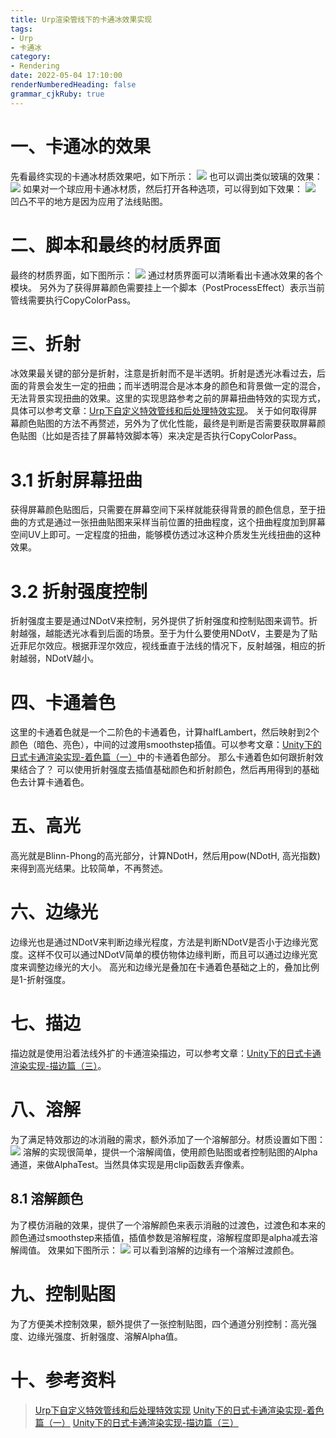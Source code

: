 ```yaml
---
title: Urp渲染管线下的卡通冰效果实现
tags: 
- Urp
- 卡通冰
category: 
- Rendering
date: 2022-05-04 17:10:00
renderNumberedHeading: false
grammar_cjkRuby: true
---
```


# 一、卡通冰的效果
先看最终实现的卡通冰材质效果吧，如下所示：
![](https://raw.githubusercontent.com/xpc-yx/markdown_img/master/小书匠/卡通冰.png)
也可以调出类似玻璃的效果：
![](https://raw.githubusercontent.com/xpc-yx/markdown_img/master/小书匠/卡通冰-玻璃.png)
如果对一个球应用卡通冰材质，然后打开各种选项，可以得到如下效果：
![](https://raw.githubusercontent.com/xpc-yx/markdown_img/master/小书匠/卡通冰-球.png)
凹凸不平的地方是因为应用了法线贴图。

# 二、脚本和最终的材质界面
最终的材质界面，如下图所示：
![](https://raw.githubusercontent.com/xpc-yx/markdown_img/master/小书匠/卡通冰材质.png)
通过材质界面可以清晰看出卡通冰效果的各个模块。
另外为了获得屏幕颜色需要挂上一个脚本（PostProcessEffect）表示当前管线需要执行CopyColorPass。

# 三、折射
冰效果最关键的部分是折射，注意是折射而不是半透明。折射是透光冰看过去，后面的背景会发生一定的扭曲；而半透明混合是冰本身的颜色和背景做一定的混合，无法背景实现扭曲的效果。这里的实现思路参考之前的屏幕扭曲特效的实现方式，具体可以参考文章：[Urp下自定义特效管线和后处理特效实现](https://xiaopengcheng.top/2021/10/22/Urp%E4%B8%8B%E8%87%AA%E5%AE%9A%E4%B9%89%E7%89%B9%E6%95%88%E7%AE%A1%E7%BA%BF%E5%92%8C%E5%90%8E%E5%A4%84%E7%90%86%E7%89%B9%E6%95%88%E5%AE%9E%E7%8E%B0/)。
关于如何取得屏幕颜色贴图的方法不再赘述，另外为了优化性能，最终是判断是否需要获取屏幕颜色贴图（比如是否挂了屏幕特效脚本等）来决定是否执行CopyColorPass。

# 3.1 折射屏幕扭曲
获得屏幕颜色贴图后，只需要在屏幕空间下采样就能获得背景的颜色信息，至于扭曲的方式是通过一张扭曲贴图来采样当前位置的扭曲程度，这个扭曲程度加到屏幕空间UV上即可。一定程度的扭曲，能够模仿透过冰这种介质发生光线扭曲的这种效果。

# 3.2 折射强度控制
折射强度主要是通过NDotV来控制，另外提供了折射强度和控制贴图来调节。折射越强，越能透光冰看到后面的场景。至于为什么要使用NDotV，主要是为了贴近菲尼尔效应。根据菲涅尔效应，视线垂直于法线的情况下，反射越强，相应的折射越弱，NDotV越小。

# 四、卡通着色
这里的卡通着色就是一个二阶色的卡通着色，计算halfLambert，然后映射到2个颜色（暗色、亮色），中间的过渡用smoothstep插值。可以参考文章：[Unity下的日式卡通渲染实现-着色篇（一）](https://xiaopengcheng.top/2022/01/22/Unity%E4%B8%8B%E7%9A%84%E6%97%A5%E5%BC%8F%E5%8D%A1%E9%80%9A%E6%B8%B2%E6%9F%93%E5%AE%9E%E7%8E%B0-%E7%9D%80%E8%89%B2%E7%AF%87%EF%BC%88%E4%B8%80%EF%BC%89/)中的卡通着色部分。
那么卡通着色如何跟折射效果结合了？
可以使用折射强度去插值基础颜色和折射颜色，然后再用得到的基础色去计算卡通着色。

# 五、高光
高光就是Blinn-Phong的高光部分，计算NDotH，然后用pow(NDotH, 高光指数)来得到高光结果。比较简单，不再赘述。

# 六、边缘光
边缘光也是通过NDotV来判断边缘光程度，方法是判断NDotV是否小于边缘光宽度。这样不仅可以通过NDotV简单的模仿物体边缘判断，而且可以通过边缘光宽度来调整边缘光的大小。
高光和边缘光是叠加在卡通着色基础之上的，叠加比例是1-折射强度。

# 七、描边
描边就是使用沿着法线外扩的卡通渲染描边，可以参考文章：[Unity下的日式卡通渲染实现-描边篇（三）](https://xiaopengcheng.top/2022/03/12/Unity%E4%B8%8B%E7%9A%84%E6%97%A5%E5%BC%8F%E5%8D%A1%E9%80%9A%E6%B8%B2%E6%9F%93%E5%AE%9E%E7%8E%B0-%E6%8F%8F%E8%BE%B9%E7%AF%87%EF%BC%88%E4%B8%89%EF%BC%89/)。

# 八、溶解
为了满足特效那边的冰消融的需求，额外添加了一个溶解部分。材质设置如下图：
![](https://raw.githubusercontent.com/xpc-yx/markdown_img/master/小书匠/卡通冰-溶解材质.png)
溶解的实现很简单，提供一个溶解阈值，使用颜色贴图或者控制贴图的Alpha通道，来做AlphaTest。当然具体实现是用clip函数丢弃像素。

## 8.1 溶解颜色
为了模仿消融的效果，提供了一个溶解颜色来表示消融的过渡色，过渡色和本来的颜色通过smoothstep来插值，插值参数是溶解程度，溶解程度即是alpha减去溶解阈值。
效果如下图所示：
![](https://raw.githubusercontent.com/xpc-yx/markdown_img/master/小书匠/卡通冰-溶解.png)
可以看到溶解的边缘有一个溶解过渡颜色。

# 九、控制贴图
为了方便美术控制效果，额外提供了一张控制贴图，四个通道分别控制：高光强度、边缘光强度、折射强度、溶解Alpha值。

# 十、参考资料

> [Urp下自定义特效管线和后处理特效实现](https://xiaopengcheng.top/2021/10/22/Urp%E4%B8%8B%E8%87%AA%E5%AE%9A%E4%B9%89%E7%89%B9%E6%95%88%E7%AE%A1%E7%BA%BF%E5%92%8C%E5%90%8E%E5%A4%84%E7%90%86%E7%89%B9%E6%95%88%E5%AE%9E%E7%8E%B0/)
> [Unity下的日式卡通渲染实现-着色篇（一）](https://xiaopengcheng.top/2022/01/22/Unity%E4%B8%8B%E7%9A%84%E6%97%A5%E5%BC%8F%E5%8D%A1%E9%80%9A%E6%B8%B2%E6%9F%93%E5%AE%9E%E7%8E%B0-%E7%9D%80%E8%89%B2%E7%AF%87%EF%BC%88%E4%B8%80%EF%BC%89/)
> [Unity下的日式卡通渲染实现-描边篇（三）](https://xiaopengcheng.top/2022/03/12/Unity%E4%B8%8B%E7%9A%84%E6%97%A5%E5%BC%8F%E5%8D%A1%E9%80%9A%E6%B8%B2%E6%9F%93%E5%AE%9E%E7%8E%B0-%E6%8F%8F%E8%BE%B9%E7%AF%87%EF%BC%88%E4%B8%89%EF%BC%89/)